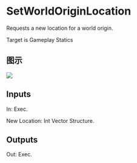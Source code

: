 # SetWorldOriginLocation

Requests a new location for a world origin.

Target is Gameplay Statics

## 图示

![]($-20221218-19074535.png)

## Inputs

In: Exec.

New Location: Int Vector Structure.  

## Outputs

Out: Exec.


